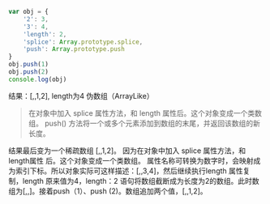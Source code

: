 ```js
var obj = {
    '2': 3,
    '3': 4,
    'length': 2,
    'splice': Array.prototype.splice,
    'push': Array.prototype.push
}
obj.push(1)
obj.push(2)
console.log(obj)
```
结果：[,,1,2], length为4
伪数组（ArrayLike）

> 在对象中加入 splice 属性方法，和 length 属性后。这个对象变成一个类数组。
> push() 方法将一个或多个元素添加到数组的末尾，并返回该数组的新长度。

结果最后变为一个稀疏数组 [,,1,2]。
因为在对象中加入 splice 属性方法，和 length属性 后。这个对象变成一个类数组。
属性名称可转换为数字时，会映射成为索引下标。所以对象实际可这样描述：[,,3,4]，然后继续执行length 属性复制，length 原来值为4，length：2 语句将数组截断成为长度为2的数组。此时数组为[,,]。接着push（1）、push (2)。数组追加两个值，[,,1,2]。